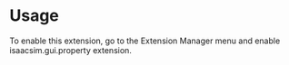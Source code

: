 # Usage

To enable this extension, go to the Extension Manager menu and enable isaacsim.gui.property extension.

